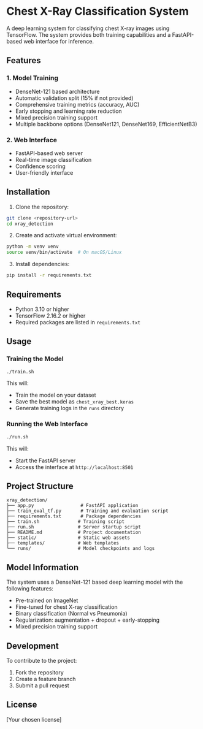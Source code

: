 # Chest X-Ray Classification System

A deep learning system for classifying chest X-ray images using TensorFlow. The system provides both training capabilities and a FastAPI-based web interface for inference.

## Features

### 1. Model Training
- DenseNet-121 based architecture
- Automatic validation split (15% if not provided)
- Comprehensive training metrics (accuracy, AUC)
- Early stopping and learning rate reduction
- Mixed precision training support
- Multiple backbone options (DenseNet121, DenseNet169, EfficientNetB3)

### 2. Web Interface
- FastAPI-based web server
- Real-time image classification
- Confidence scoring
- User-friendly interface

## Installation

1. Clone the repository:
```bash
git clone <repository-url>
cd xray_detection
```

2. Create and activate virtual environment:
```bash
python -m venv venv
source venv/bin/activate  # On macOS/Linux
```

3. Install dependencies:
```bash
pip install -r requirements.txt
```

## Requirements

- Python 3.10 or higher
- TensorFlow 2.16.2 or higher
- Required packages are listed in `requirements.txt`

## Usage

### Training the Model
```bash
./train.sh
```
This will:
- Train the model on your dataset
- Save the best model as `chest_xray_best.keras`
- Generate training logs in the `runs` directory

### Running the Web Interface
```bash
./run.sh
```
This will:
- Start the FastAPI server
- Access the interface at `http://localhost:8501`

## Project Structure

```
xray_detection/
├── app.py                 # FastAPI application
├── train_eval_tf.py       # Training and evaluation script
├── requirements.txt       # Package dependencies
├── train.sh              # Training script
├── run.sh                # Server startup script
├── README.md             # Project documentation
├── static/               # Static web assets
├── templates/            # Web templates
└── runs/                 # Model checkpoints and logs
```

## Model Information

The system uses a DenseNet-121 based deep learning model with the following features:
- Pre-trained on ImageNet
- Fine-tuned for chest X-ray classification
- Binary classification (Normal vs Pneumonia)
- Regularization: augmentation + dropout + early-stopping
- Mixed precision training support

## Development

To contribute to the project:
1. Fork the repository
2. Create a feature branch
3. Submit a pull request

## License

[Your chosen license]